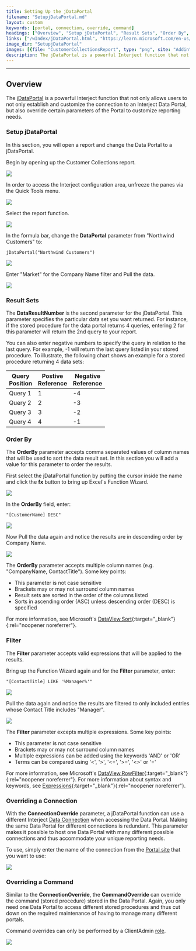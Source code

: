 ```yaml
---
title: Setting Up the jDataPortal
filename: "SetupjDataPortal.md"
layout: custom
keywords: [portal, connection, override, command]
headings: ["Overview", "Setup jDataPortal", "Result Sets", "Order By", "Filter", "Overriding a Connection", "Overriding a Command"]
links: ["/wIndex/jDataPortal.html", "https://learn.microsoft.com/en-us/dotnet/api/system.data.dataview.sort", "https://learn.microsoft.com/en-us/dotnet/api/system.data.dataview.rowfilter", "https://learn.microsoft.com/en-us/dotnet/api/system.data.datacolumn.expression", "/wPortal/Data-Connections.html", "https://portal.gointerject.com/DataPortals.html", "/wPortal/INTERJECT-Roles.html"]
image_dir: "SetupjDataPortal"
images: [{file: "CustomerCollectionsReport", type: "png", site: "Addin", cat: "Report Library", sub: "", report: "Interject Customer Collections", ribbon: "", config: ""}, {file: "UnFreezePanes", type: "png", site: "Addin", cat: "Quick Tools", sub: "", report: "", ribbon: "", config: ""}, {file: "ReportFunctionSelected", type: "png", site: "Addin", cat: "Report", sub: "", report: "", ribbon: "", config: "Yes"}, {file: "FormulaBar", type: "png", site: "Addin", cat: "Report", sub: "", report: "", ribbon: "", config: ""}, {file: "PullData", type: "png", site: "Addin", cat: "Report", sub: "", report: "Customer Aging Summary", ribbon: "", config: "Yes"}, {file: "SelectFx", type: "png", site: "Addin", cat: "Report", sub: "", report: "", ribbon: "", config: "Yes"}, {file: "AddOrderBy", type: "png", site: "Excel", cat: "Function Arguments", sub: "", report: "", ribbon: "", config: ""}, {file: "ResultsOrdered", type: "png", site: "Addin", cat: "Report", sub: "", report: "Customer Aging Summary", ribbon: "", config: ""}, {file: "AddFilter", type: "png", site: "Excel", cat: "Function Arguments", sub: "", report: "", ribbon: "", config: ""}, {file: "ResultsFiltered", type: "png", site: "Addin", cat: "Report", sub: "", report: "Customer Aging Summary", ribbon: "", config: ""}, {file: "ConnectionOverride", type: "png", site: "Excel", cat: "Function Arguments", sub: "", report: "", ribbon: "", config: ""}, {file: "CommandOverride", type: "png", site: "Excel", cat: "Function Arguments", sub: "", report: "", ribbon: "", config: ""}]
description: The jDataPortal is a powerful Interject function that not only allows users to customize the connection to an Interject Data Portal. In addition to establishing a connection to a Portal, users can also override certain parameters of the Portal to customize their reporting needs.
---
```

* * *

## Overview

The [jDataPortal](/wIndex/jDataPortal.html) is a powerful Interject function that not only allows users to not only establish and customize the connection to an Interject Data Portal, but also override certain parameters of the Portal to customize reporting needs.

### Setup jDataPortal

In this section, you will open a report and change the Data Portal to a jDataPortal.

Begin by opening up the Customer Collections report.

![](/images/SetupjDataPortal/CustomerCollectionsReport.png)
<br>

In order to access the Interject configuration area, unfreeze the panes via the Quick Tools menu.

![](/images/SetupjDataPortal/UnFreezePanes.png)
<br>

Select the report function.

![](/images/SetupjDataPortal/ReportFunctionSelected.png)
<br>

In the formula bar, change the **DataPortal** parameter from "Northwind Customers" to:

```
jDataPortal("Northwind Customers")
```

![](/images/SetupjDataPortal/FormulaBar.png)
<br>

Enter "Market" for the Company Name filter and Pull the data.

![](/images/SetupjDataPortal/PullData.png)
<br>

### Result Sets

The **DataResultNumber** is the second parameter for the jDataPortal. This parameter specifies the particular data set you want returned. For instance, if the stored procedure for the data portal returns 4 queries, entering 2 for this parameter will return the 2nd query to your report.

You can also enter negative numbers to specify the query in relation to the last query. For example, -1 will return the last query listed in your stored procedure. To illustrate, the following chart shows an example for a stored procedure returning 4 data sets:

| Query<br>Position | Postive<br>Reference | Negative<br>Reference |
|---|---|---|
| Query 1 | 1 | -4 |
| Query 2 | 2 | -3 |
| Query 3 | 3 | -2 |
| Query 4 | 4 | -1 |

### Order By

The **OrderBy** parameter accepts comma separated values of column names that will be used to sort the data result set. In this section you will add a value for this parameter to order the results.

First select the jDataPortal function by putting the cursor inside the name and click the **fx** button to bring up Excel's Function Wizard.

![](/images/SetupjDataPortal/SelectFx.png)
<br>

In the **OrderBy** field, enter:

```
"[CustomerName] DESC"
```

![](/images/SetupjDataPortal/AddOrderBy.png)
<br>

Now Pull the data again and notice the results are in descending order by Company Name.

![](/images/SetupjDataPortal/ResultsOrdered.png)
<br>

The **OrderBy** parameter accepts multiple column names (e.g. "CompanyName, ContactTitle"). Some key points:

* This parameter is not case sensitive
* Brackets may or may not surround column names
* Result sets are sorted in the order of the columns listed
* Sorts in ascending order (ASC) unless descending order (DESC) is specified

For more information, see Microsoft's [DataView.Sort](https://learn.microsoft.com/en-us/dotnet/api/system.data.dataview.sort){:target="_blank"}{:rel="noopener noreferrer"}.

### Filter

The **Filter** parameter accepts valid expressions that will be applied to the results. 

Bring up the Function Wizard again and for the **Filter** parameter, enter:

```
"[ContactTitle] LIKE '%Manager%'"
```

![](/images/SetupjDataPortal/AddFilter.png)
<br>

Pull the data again and notice the results are filtered to only included entries whose Contact Title includes "Manager".

![](/images/SetupjDataPortal/ResultsFiltered.png)
<br>

The **Filter** parameter excepts multiple expressions. Some key points:

* This parameter is not case sensitive
* Brackets may or may not surround column names
* Multiple expressions can be added using the keywords 'AND' or 'OR'
* Terms can be compared using '<', '>', '<=', '>=', '<>' or '='

For more information, see Microsoft's [DataView.RowFilter](https://learn.microsoft.com/en-us/dotnet/api/system.data.dataview.rowfilter){:target="_blank"}{:rel="noopener noreferrer"}. For more information about syntax and keywords, see [Expressions](https://learn.microsoft.com/en-us/dotnet/api/system.data.datacolumn.expression){:target="_blank"}{:rel="noopener noreferrer"}.

### Overriding a Connection

With the **ConnectionOverride** parameter, a jDataPortal function can use a different Interject [Data Connection](/wPortal/Data-Connections.html) when accessing the Data Portal. Making the same Data Portal for different connections is redundant. This parameter makes it possible to host one Data Portal with many different possible connections and thus accommodate your unique reporting needs.

To use, simply enter the name of the connection from the [Portal site](https://portal.gointerject.com/DataPortals.html) that you want to use:

![](/images/SetupjDataPortal/ConnectionOverride.png)
<br>

### Overriding a Command

Similar to the **ConnectionOverride**, the **CommandOverride** can override the command (stored procedure) stored in the Data Portal. Again, you only need one Data Portal to access different stored procedures and thus cut down on the required maintenance of having to manage many different portals. 

Command overrides can only be performed by a ClientAdmin [role](/wPortal/INTERJECT-Roles.html).

![](/images/SetupjDataPortal/CommandOverride.png)
<br>

